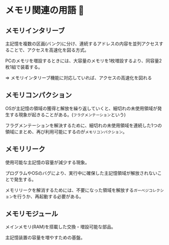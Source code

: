 # メモリ関連の用語 :dog:

## メモリインタリーブ

主記憶を複数の区画(バンク)に分け、連続するアドレスの内容を並列アクセスすることで、アクセスを高速化を図る方式。

PCのメモリを増設するときには、大容量のメモリを1枚増設するより、同容量2枚1組で装着する。

=> メモリインタリーブ機能に対応していれば、アクセスの高速化を図れる

## メモリコンパクション

OSが主記憶の領域の獲得と解放を繰り返していくと、細切れの未使用領域が発生する現象が起きることがある。(`フラグメンテーション`という)

フラグメンテーションを解決するために、細切れの未使用領域を連続した1つの領域にまとめ、再び利用可能にするのが`メモリコンパクション`。

## メモリリーク

使用可能な主記憶の容量が減少する現象。

プログラムやOSのバグにより、実行中に確保した主記憶領域が解放されないことで発生する。

メモリリークを解消するためには、不要になった領域を解放する`ガーベジコレクション`を行うか、再起動する必要がある。

## メモリモジュール

メインメモリ(RAM)を搭載した交換・増設可能な部品。

主記憶装置の容量を増やすための基盤。


